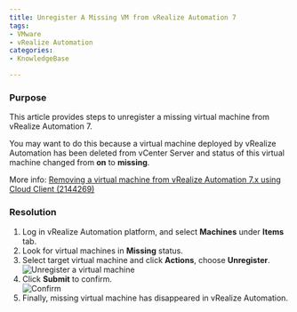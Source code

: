 ```yaml
---
title: Unregister A Missing VM from vRealize Automation 7  
tags: 
- VMware  
- vRealize Automation  
categories: 
- KnowledgeBase  

---
```


### Purpose

This article provides steps to unregister a missing virtual machine from vRealize Automation 7.

You may want to do this because a virtual machine deployed by vRealize Automation has been deleted from vCenter Server and status of this virtual machine changed from **on** to **missing**.


More info: [Removing a virtual machine from vRealize Automation 7.x using Cloud Client (2144269)](https://kb.vmware.com/s/article/2144269)

### Resolution

1. Log in vRealize Automation platform, and select **Machines** under **Items** tab. 
2. Look for virtual machines in **Missing** status. 
3. Select target virtual machine and click **Actions**, choose **Unregister**.
![Unregister a virtual machine](http://pc58ypabw.bkt.clouddn.com/Jietu20180719-175609.jpg)
4. Click **Submit** to confirm.  
![Confirm](http://pc58ypabw.bkt.clouddn.com/Jietu20180719-181253.jpg)  
5. Finally, missing virtual machine has disappeared in vRealize Automation.

